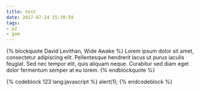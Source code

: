 ```yaml
---
title: test
date: 2017-07-24 15:39:59
tags: 
- p2
- gam
---
```



{% blockquote David Levithan, Wide Awake %}
Lorem ipsum dolor sit amet, consectetur adipiscing elit. Pellentesque hendrerit lacus ut purus iaculis feugiat. Sed nec tempor elit, quis aliquam neque. Curabitur sed diam eget dolor fermentum semper at eu lorem.
{% endblockquote %}


{% codeblock 123 lang:javascript %}
alert(1);
{% endcodeblock %}


